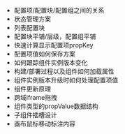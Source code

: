 - 配置项/配置块/配置组之间的关系
- 状态管理方案
- 列表配置块
- 配置块平铺/层级，配置组平铺
- 快速计算显示配置项propKey
- 配置项值如何保存方案
- 如何跟踪组件实例版本变化
- 构建/部署过程以及组件如何加载属性
- 组件实例版本升级时如何处理配置项值
- 组件更新原理
- 跨域iframe拖拽
- 组件类型的propValue数据结构
- 子组件插槽设计
- 画布鼠标移动标注内容